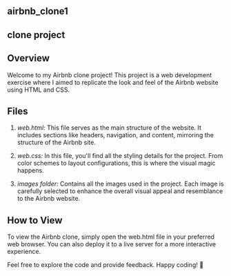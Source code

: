 ## airbnb_clone1
## clone project
## Overview

Welcome to my Airbnb clone project! This project is a web development exercise where I aimed to replicate the look and feel of the Airbnb website using HTML and CSS.

## Files

1. *web.html:* This file serves as the main structure of the website. It includes sections like headers, navigation, and content, mirroring the structure of the Airbnb site.

2. *web.css:* In this file, you'll find all the styling details for the project. From color schemes to layout configurations, this is where the visual magic happens.

3. *images folder:* Contains all the images used in the project. Each image is carefully selected to enhance the overall visual appeal and resemblance to the Airbnb website.

## How to View

To view the Airbnb clone, simply open the web.html file in your preferred web browser. You can also deploy it to a live server for a more interactive experience.

Feel free to explore the code and provide feedback. Happy coding! 🚀
